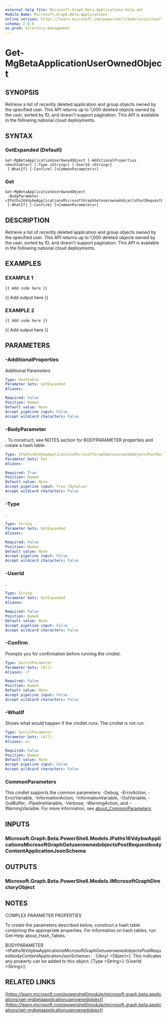 ```yaml
---
external help file: Microsoft.Graph.Beta.Applications-help.xml
Module Name: Microsoft.Graph.Beta.Applications
online version: https://learn.microsoft.com/powershell/module/microsoft.graph.beta.applications/get-mgbetaapplicationuserownedobject
schema: 2.0.0
ms.prod: directory-management
---
```


# Get-MgBetaApplicationUserOwnedObject

## SYNOPSIS
Retrieve a list of recently deleted application and group objects owned by the specified user.
This API returns up to 1,000 deleted objects owned by the user, sorted by ID, and doesn't support pagination.
This API is available in the following national cloud deployments.

## SYNTAX

### GetExpanded (Default)
```
Get-MgBetaApplicationUserOwnedObject [-AdditionalProperties <Hashtable>] [-Type <String>] [-UserId <String>]
 [-WhatIf] [-Confirm] [<CommonParameters>]
```

### Get
```
Get-MgBetaApplicationUserOwnedObject
 -BodyParameter <IPaths16VdybwApplicationsMicrosoftGraphGetuserownedobjectsPostRequestbodyContentApplicationJsonSchema>
 [-WhatIf] [-Confirm] [<CommonParameters>]
```

## DESCRIPTION
Retrieve a list of recently deleted application and group objects owned by the specified user.
This API returns up to 1,000 deleted objects owned by the user, sorted by ID, and doesn't support pagination.
This API is available in the following national cloud deployments.

## EXAMPLES

### EXAMPLE 1
```
{{ Add code here }}
```

{{ Add output here }}

### EXAMPLE 2
```
{{ Add code here }}
```

{{ Add output here }}

## PARAMETERS

### -AdditionalProperties
Additional Parameters

```yaml
Type: Hashtable
Parameter Sets: GetExpanded
Aliases:

Required: False
Position: Named
Default value: None
Accept pipeline input: False
Accept wildcard characters: False
```

### -BodyParameter
.
To construct, see NOTES section for BODYPARAMETER properties and create a hash table.

```yaml
Type: IPaths16VdybwApplicationsMicrosoftGraphGetuserownedobjectsPostRequestbodyContentApplicationJsonSchema
Parameter Sets: Get
Aliases:

Required: True
Position: Named
Default value: None
Accept pipeline input: True (ByValue)
Accept wildcard characters: False
```

### -Type
.

```yaml
Type: String
Parameter Sets: GetExpanded
Aliases:

Required: False
Position: Named
Default value: None
Accept pipeline input: False
Accept wildcard characters: False
```

### -UserId
.

```yaml
Type: String
Parameter Sets: GetExpanded
Aliases:

Required: False
Position: Named
Default value: None
Accept pipeline input: False
Accept wildcard characters: False
```

### -Confirm
Prompts you for confirmation before running the cmdlet.

```yaml
Type: SwitchParameter
Parameter Sets: (All)
Aliases: cf

Required: False
Position: Named
Default value: None
Accept pipeline input: False
Accept wildcard characters: False
```

### -WhatIf
Shows what would happen if the cmdlet runs.
The cmdlet is not run.

```yaml
Type: SwitchParameter
Parameter Sets: (All)
Aliases: wi

Required: False
Position: Named
Default value: None
Accept pipeline input: False
Accept wildcard characters: False
```

### CommonParameters
This cmdlet supports the common parameters: -Debug, -ErrorAction, -ErrorVariable, -InformationAction, -InformationVariable, -OutVariable, -OutBuffer, -PipelineVariable, -Verbose, -WarningAction, and -WarningVariable. For more information, see [about_CommonParameters](http://go.microsoft.com/fwlink/?LinkID=113216).

## INPUTS

### Microsoft.Graph.Beta.PowerShell.Models.IPaths16VdybwApplicationsMicrosoftGraphGetuserownedobjectsPostRequestbodyContentApplicationJsonSchema
## OUTPUTS

### Microsoft.Graph.Beta.PowerShell.Models.IMicrosoftGraphDirectoryObject
## NOTES
COMPLEX PARAMETER PROPERTIES

To create the parameters described below, construct a hash table containing the appropriate properties.
For information on hash tables, run Get-Help about_Hash_Tables.

BODYPARAMETER \<IPaths16VdybwApplicationsMicrosoftGraphGetuserownedobjectsPostRequestbodyContentApplicationJsonSchema\>: .
  \[(Any) \<Object\>\]: This indicates any property can be added to this object.
  \[Type \<String\>\]: 
  \[UserId \<String\>\]:

## RELATED LINKS

[https://learn.microsoft.com/powershell/module/microsoft.graph.beta.applications/get-mgbetaapplicationuserownedobject](https://learn.microsoft.com/powershell/module/microsoft.graph.beta.applications/get-mgbetaapplicationuserownedobject)

